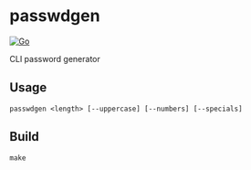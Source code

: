 # passwdgen

[![Go](https://github.com/dann1/passwdgen/actions/workflows/go.yml/badge.svg)](https://github.com/dann1/passwdgen/actions/workflows/go.yml)

CLI password generator

## Usage

```text
passwdgen <length> [--uppercase] [--numbers] [--specials]
```

## Build

```text
make
```
